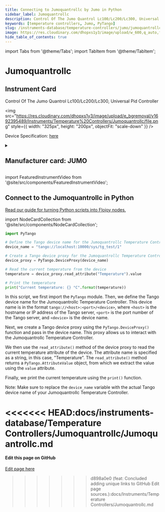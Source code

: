 ```yaml
---
title: Connecting to Jumoquantrollc by Jumo in Python
sidebar_label: Jumoquantrollc
description: Control Of The Jumo Quantrol Lc100/Lc200/Lc300, Universal Pid Controller
keywords: [temperature controllers, Jumo, PyTango]
slug: /instruments-database/temperature-controllers/jumo/jumoquantrollc
image: https://res.cloudinary.com/dhopxs1y3/image/upload/w_600,q_auto,f_auto/e_bgremoval/v1692395489/Instruments/Temperature%20Controllers/Jumoquantrollc/file.jpg
hide_table_of_contents: true
---
```


import Tabs from '@theme/Tabs';
import TabItem from '@theme/TabItem';

# Jumoquantrollc

## Instrument Card

<div className="flex">

<div>

Control Of The Jumo Quantrol Lc100/Lc200/Lc300, Universal Pid Controller

</div>

<img src="https://res.cloudinary.com/dhopxs1y3/image/upload/e_bgremoval/v1692395489/Instruments/Temperature%20Controllers/Jumoquantrollc/file.png" style={{ width: "325px", height: "200px", objectFit: "scale-down" }} />

</div>

<div className="flex text-center">

<p>Device Specification: <a target="\_blank" href="https://www.jumo.net/attachments/JUMO/attachmentdownload?id=64643">here</a></p>

</div>

<details style={{ marginTop: "15px"}}>
<summary><h2>Manufacturer card: JUMO</h2></summary>

<img src="https://res.cloudinary.com/dhopxs1y3/image/upload/v1692806195/Instruments/Vendor%20Logos/Jumo.png" style={{ width: "100%", height: "170px",objectFit: "scale-down" }} />

**JUMO** is your expert partner and manufacturer for industrial sensor technology up to the automation solution for temperature, pressure, and liquids.

<ul>
  <li>Headquarters: Canada</li>
  <li>Yearly Revenue (millions, USD): 69.0</li>
  <li>Vendor Website: <a href="https://jumo.ca/">here</a></li>
</ul>
</details>

import FeaturedInstrumentVideo from '@site/src/components/FeaturedInstrumentVideo';

<FeaturedInstrumentVideo category='TEMPERATURE_CONTROLLERS' manufacturer='JUMO'></FeaturedInstrumentVideo>


## Connect to the Jumoquantrollc in Python

[Read our guide for turning Python scripts into Flojoy nodes.](https://docs.flojoy.ai/custom-nodes/creating-custom-node/)

import NodeCardCollection from '@site/src/components/NodeCardCollection';

<Tabs>

<TabItem value="Flojoy" label="Flojoy" className="flojoy-instrument-tabs">

<NodeCardCollection category='TEMPERATURE_CONTROLLERS' manufacturer='JUMO'></NodeCardCollection>

</TabItem>
<TabItem value="PyTango" label="PyTango">


```python
import PyTango

# Define the Tango device name for the Jumoquantrollc Temperature Controller
device_name = "tango://localhost:10000/sys/tg_test/1"

# Create a Tango device proxy for the Jumoquantrollc Temperature Controller
device_proxy = PyTango.DeviceProxy(device_name)

# Read the current temperature from the device
temperature = device_proxy.read_attribute("Temperature").value

# Print the temperature
print("Current temperature: {} °C".format(temperature))
```

In this script, we first import the `PyTango` module. Then, we define the Tango device name for the Jumoquantrollc Temperature Controller. This device name is in the format `tango://<host>:<port>/<device>`, where `<host>` is the hostname or IP address of the Tango server, `<port>` is the port number of the Tango server, and `<device>` is the device name.

Next, we create a Tango device proxy using the `PyTango.DeviceProxy()` function and pass in the device name. This proxy allows us to interact with the Jumoquantrollc Temperature Controller.

We then use the `read_attribute()` method of the device proxy to read the current temperature attribute of the device. The attribute name is specified as a string, in this case, "Temperature". The `read_attribute()` method returns a `PyTango.AttributeValue` object, from which we extract the value using the `value` attribute.

Finally, we print the current temperature using the `print()` function.

Note: Make sure to replace the `device_name` variable with the actual Tango device name of your Jumoquantrollc Temperature Controller.

<<<<<<< HEAD:docs/instruments-database/Temperature Controllers/Jumoquantrollc/Jumoquantrollc.md
</TabItem>
</Tabs>
=======
<SectionBreak />

[//]: # (Edit page on GitHub)

#### Edit this page on GitHub

[Edit page here](https://github.com/flojoy-ai/docs/blob/main/docs/instruments-database/Temperature%20Controllers/Jumoquantrollc/Jumoquantrollc.md)
>>>>>>> d898a0e0 (feat: Concluded adding unique links to GitHub Edit page sources.):docs/Instruments/Temperature Controllers/Jumoquantrollc.md
